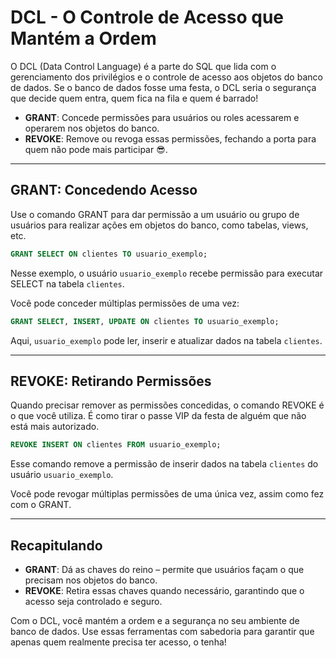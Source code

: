 # DCL - O Controle de Acesso que Mantém a Ordem

O DCL (Data Control Language) é a parte do SQL que lida com o gerenciamento dos privilégios e o controle de acesso aos objetos do banco de dados. Se o banco de dados fosse uma festa, o DCL seria o segurança que decide quem entra, quem fica na fila e quem é barrado!

- **GRANT**: Concede permissões para usuários ou roles acessarem e operarem nos objetos do banco.
- **REVOKE**: Remove ou revoga essas permissões, fechando a porta para quem não pode mais participar 😎.

---

## GRANT: Concedendo Acesso

Use o comando GRANT para dar permissão a um usuário ou grupo de usuários para realizar ações em objetos do banco, como tabelas, views, etc.

```SQL
GRANT SELECT ON clientes TO usuario_exemplo;
```

Nesse exemplo, o usuário `usuario_exemplo` recebe permissão para executar SELECT na tabela `clientes`.

Você pode conceder múltiplas permissões de uma vez:

```SQL
GRANT SELECT, INSERT, UPDATE ON clientes TO usuario_exemplo;
```

Aqui, `usuario_exemplo` pode ler, inserir e atualizar dados na tabela `clientes`.

---

## REVOKE: Retirando Permissões

Quando precisar remover as permissões concedidas, o comando REVOKE é o que você utiliza. É como tirar o passe VIP da festa de alguém que não está mais autorizado.

```SQL
REVOKE INSERT ON clientes FROM usuario_exemplo;
```

Esse comando remove a permissão de inserir dados na tabela `clientes` do usuário `usuario_exemplo`.

Você pode revogar múltiplas permissões de uma única vez, assim como fez com o GRANT.

---

## Recapitulando

- **GRANT**: Dá as chaves do reino – permite que usuários façam o que precisam nos objetos do banco.
- **REVOKE**: Retira essas chaves quando necessário, garantindo que o acesso seja controlado e seguro.

Com o DCL, você mantém a ordem e a segurança no seu ambiente de banco de dados. Use essas ferramentas com sabedoria para garantir que apenas quem realmente precisa ter acesso, o tenha!